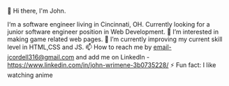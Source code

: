 👋 Hi there, I'm John.

I‘m a software engineer living in Cincinnati, OH. Currently looking for a junior software engineer position in Web Development.
👀 I’m interested in making game related web pages. 🌱 I’m currently improving my current skill level in HTML,CSS and JS.
📫 How to reach me by email-jcordell316@gmail.com and add me on LinkedIn - https://www.linkedin.com/in/john-wrimene-3b0735228/
⚡ Fun fact: I like watching anime

<!---
J0hn316/J0hn316 is a ✨ special ✨ repository because its `README.md` (this file) appears on your GitHub profile.
You can click the Preview link to take a look at your changes.
--->
